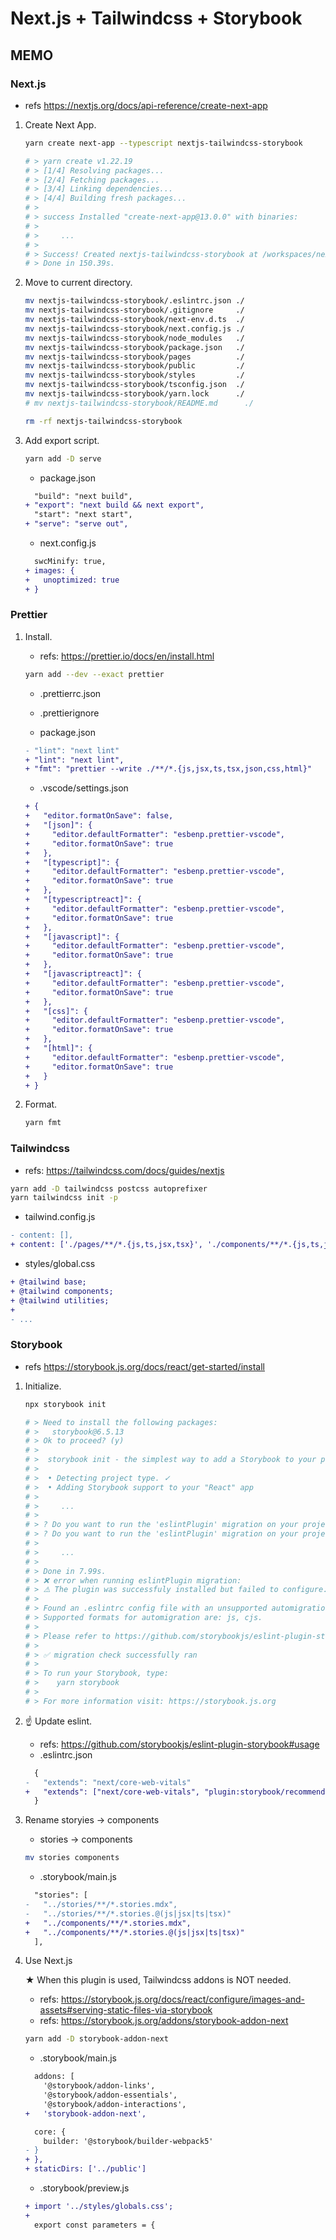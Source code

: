 # Next.js + Tailwindcss + Storybook

## MEMO

### Next.js

- refs https://nextjs.org/docs/api-reference/create-next-app

1. Create Next App.

    ```sh
    yarn create next-app --typescript nextjs-tailwindcss-storybook

    # > yarn create v1.22.19
    # > [1/4] Resolving packages...
    # > [2/4] Fetching packages...
    # > [3/4] Linking dependencies...
    # > [4/4] Building fresh packages...
    # >
    # > success Installed "create-next-app@13.0.0" with binaries:
    # >
    # >     ...
    # >
    # > Success! Created nextjs-tailwindcss-storybook at /workspaces/nextjs-tailwindcss-storybook/nextjs-tailwindcss-storybook
    # > Done in 150.39s.
    ```

1. Move to current directory.

    ```sh
    mv nextjs-tailwindcss-storybook/.eslintrc.json ./
    mv nextjs-tailwindcss-storybook/.gitignore     ./
    mv nextjs-tailwindcss-storybook/next-env.d.ts  ./
    mv nextjs-tailwindcss-storybook/next.config.js ./
    mv nextjs-tailwindcss-storybook/node_modules   ./
    mv nextjs-tailwindcss-storybook/package.json   ./
    mv nextjs-tailwindcss-storybook/pages          ./
    mv nextjs-tailwindcss-storybook/public         ./
    mv nextjs-tailwindcss-storybook/styles         ./
    mv nextjs-tailwindcss-storybook/tsconfig.json  ./
    mv nextjs-tailwindcss-storybook/yarn.lock      ./
    # mv nextjs-tailwindcss-storybook/README.md      ./

    rm -rf nextjs-tailwindcss-storybook
    ```

1. Add export script.

    ```sh
    yarn add -D serve
    ```

    - package.json

    ```diff
      "build": "next build",
    + "export": "next build && next export",
      "start": "next start",
    + "serve": "serve out",
    ```

    - next.config.js

    ```diff
      swcMinify: true,
    + images: {
    +   unoptimized: true
    + }
    ```

### Prettier

1. Install.

    - refs: https://prettier.io/docs/en/install.html

    ```sh
    yarn add --dev --exact prettier
    ```

    - .prettierrc.json
    - .prettierignore

    - package.json

    ```diff
    - "lint": "next lint"
    + "lint": "next lint",
    + "fmt": "prettier --write ./**/*.{js,jsx,ts,tsx,json,css,html}"
    ```

    - .vscode/settings.json

    ```diff
    + {
    +   "editor.formatOnSave": false,
    +   "[json]": {
    +     "editor.defaultFormatter": "esbenp.prettier-vscode",
    +     "editor.formatOnSave": true
    +   },
    +   "[typescript]": {
    +     "editor.defaultFormatter": "esbenp.prettier-vscode",
    +     "editor.formatOnSave": true
    +   },
    +   "[typescriptreact]": {
    +     "editor.defaultFormatter": "esbenp.prettier-vscode",
    +     "editor.formatOnSave": true
    +   },
    +   "[javascript]": {
    +     "editor.defaultFormatter": "esbenp.prettier-vscode",
    +     "editor.formatOnSave": true
    +   },
    +   "[javascriptreact]": {
    +     "editor.defaultFormatter": "esbenp.prettier-vscode",
    +     "editor.formatOnSave": true
    +   },
    +   "[css]": {
    +     "editor.defaultFormatter": "esbenp.prettier-vscode",
    +     "editor.formatOnSave": true
    +   },
    +   "[html]": {
    +     "editor.defaultFormatter": "esbenp.prettier-vscode",
    +     "editor.formatOnSave": true
    +   }
    + }
    ```

1. Format.

    ```sh
    yarn fmt
    ```

### Tailwindcss

- refs: https://tailwindcss.com/docs/guides/nextjs

```sh
yarn add -D tailwindcss postcss autoprefixer
yarn tailwindcss init -p
```

- tailwind.config.js

```diff
- content: [],
+ content: ['./pages/**/*.{js,ts,jsx,tsx}', './components/**/*.{js,ts,jsx,tsx}'],
```

- styles/global.css

```diff
+ @tailwind base;
+ @tailwind components;
+ @tailwind utilities;
+
- ...
```

### Storybook

- refs https://storybook.js.org/docs/react/get-started/install

1. Initialize.

    ```sh
    npx storybook init

    # > Need to install the following packages:
    # >   storybook@6.5.13
    # > Ok to proceed? (y)
    # >
    # >  storybook init - the simplest way to add a Storybook to your project. 
    # >
    # >  • Detecting project type. ✓
    # >  • Adding Storybook support to your "React" app
    # >
    # >     ...
    # >
    # > ? Do you want to run the 'eslintPlugin' migration on your project? › (y/N) y
    # > ? Do you want to run the 'eslintPlugin' migration on your project? … yes
    # >
    # >     ...
    # >
    # > Done in 7.99s.
    # > ❌ error when running eslintPlugin migration:
    # > ⚠️ The plugin was successfuly installed but failed to configure.
    # >
    # > Found an .eslintrc config file with an unsupported automigration format: json.
    # > Supported formats for automigration are: js, cjs.
    # >
    # > Please refer to https://github.com/storybookjs/eslint-plugin-storybook#usage to finish setting up the plugin manually.
    # >
    # > ✅ migration check successfully ran
    # >
    # > To run your Storybook, type:
    # >    yarn storybook 
    # >
    # > For more information visit: https://storybook.js.org
    ```

1. ☝ Update eslint.

    - refs: https://github.com/storybookjs/eslint-plugin-storybook#usage
    - .eslintrc.json

    ```diff
      {
    -   "extends": "next/core-web-vitals"
    +   "extends": ["next/core-web-vitals", "plugin:storybook/recommended"]
      }
    ```

1. Rename storyies -> components

    - stories -> components

    ```sh
    mv stories components
    ```

    - .storybook/main.js

    ```diff
      "stories": [
    -   "../stories/**/*.stories.mdx",
    -   "../stories/**/*.stories.@(js|jsx|ts|tsx)"
    +   "../components/**/*.stories.mdx",
    +   "../components/**/*.stories.@(js|jsx|ts|tsx)"
      ],
    ```

1. Use Next.js

    ★ When this plugin is used, Tailwindcss addons is NOT needed.

    - refs: https://storybook.js.org/docs/react/configure/images-and-assets#serving-static-files-via-storybook
    - refs: https://storybook.js.org/addons/storybook-addon-next

    ```sh
    yarn add -D storybook-addon-next
    ```

    - .storybook/main.js

    ```diff
      addons: [
        '@storybook/addon-links',
        '@storybook/addon-essentials',
        '@storybook/addon-interactions',
    +   'storybook-addon-next',
    ```

    ```diff
      core: {
        builder: '@storybook/builder-webpack5'
    - }
    + },
    + staticDirs: ['../public']
    ```

    - .storybook/preview.js

    ```diff
    + import '../styles/globals.css';
    +
      export const parameters = {
    ```
